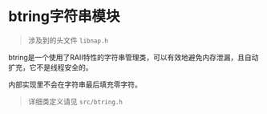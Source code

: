 # btring字符串模块

>  涉及到的头文件 `libnap.h`

btring是一个使用了RAII特性的字符串管理类，可以有效地避免内存泄漏，且自动扩充，它不是线程安全的。

内部实现里不会在字符串最后填充零字符。

> 详细类定义请见  `src/btring.h`

<br/>
<br/>
